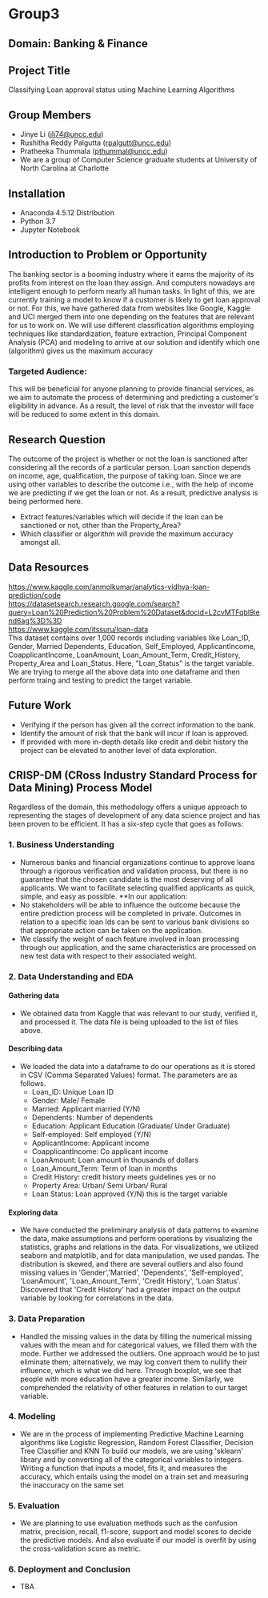 # Group3
## Domain: Banking & Finance

## Project Title
Classifying Loan approval status using Machine Learning Algorithms

## Group Members
* Jinye Li (jli74@uncc.edu)
* Rushitha Reddy Palgutta (rpalgutt@uncc.edu)
* Pratheeka Thummala (pthummal@uncc.edu)
* We are a group of Computer Science graduate students at University of North Carolina at Charlotte

## Installation
* Anaconda 4.5.12 Distribution
* Python 3.7
* Jupyter Notebook

## Introduction to Problem or Opportunity
The banking sector is a booming industry where it earns the majority of its profits from interest on the loan they assign. And computers nowadays are intelligent enough to perform nearly all human tasks. In light of this, we are currently training a model to know if a customer is likely to get loan approval or not. For this, we have gathered data from websites like Google, Kaggle and UCI merged them into one depending on the features that are relevant for us to work on. We will use different classification algorithms employing techniques like standardization, feature extraction, Principal Component Analysis (PCA) and modeling  to arrive at our solution and identify which one (algorithm) gives us the maximum accuracy
### Targeted Audience: 
This will be beneficial for anyone planning to provide financial services, as we aim to automate the process of determining and predicting a customer's eligibility in advance. As a result, the level of risk that the investor will face will be reduced to some extent in this domain.

## Research Question
The outcome of the project is whether or not the loan is sanctioned after considering all the records of a particular person. Loan sanction depends on income, age, qualification, the purpose of taking loan. Since we are using other variables to describe the outcome i.e., with the help of income we are predicting if we get the loan or not. As a result, predictive analysis is being performed here.
* Extract features/variables which will decide if the loan can be sanctioned or not, other than the Property_Area?
* Which classifier or algorithm will provide the maximum accuracy amongst all.

## Data Resources
https://www.kaggle.com/anmolkumar/analytics-vidhya-loan-prediction/code <br>
https://datasetsearch.research.google.com/search?query=Loan%20Prediction%20Problem%20Dataset&docid=L2cvMTFqbl9iend6ag%3D%3D <br>
https://www.kaggle.com/itssuru/loan-data <br>
This dataset contains over 1,000 records including variables like Loan_ID,	Gender,	Married	Dependents,	Education,	Self_Employed,	ApplicantIncome,	CoapplicantIncome, LoanAmount,	Loan_Amount_Term,	Credit_History, Property_Area	and Loan_Status. Here, "Loan_Status" is the target variable. We are trying to merge all the above data into one dataframe and then perform traing and testing to predict the target variable. 

## Future Work
* Verifying if the person has given all the correct information to the bank.
* Identify the amount of risk that the bank will incur if loan is approved.
* If provided with more in-depth details like credit and debit history the project can be elevated to another level of data exploration.

## CRISP-DM (CRoss Industry Standard Process for Data Mining) Process Model
Regardless of the domain, this methodology offers a unique approach to representing the stages of development of any data science project and has been proven to be efficient. It has a six-step cycle that goes as follows:
### 1. Business Understanding
* Numerous banks and financial organizations continue to approve loans through a rigorous verification and validation process, but there is no guarantee that the chosen candidate is the most deserving of all applicants. We want to facilitate selecting qualified applicants as quick, simple, and easy as possible. 
**In our application:  
* No stakeholders will be able to influence the outcome because the entire prediction process will be completed in private. Outcomes in relation to a specific loan Ids can be sent to various bank divisions so that appropriate action can be taken on the application.
* We classify the weight of each feature involved in loan processing through our application, and the same characteristics are processed on new test data with respect to their associated weight.

### 2. Data Understanding and EDA
#### Gathering data
  * We obtained data from Kaggle that was relevant to our study, verified it, and processed it. The data file is being uploaded to the list of files above. 
#### Describing data
  * We loaded the data into a dataframe to do our operations as it is stored in CSV (Comma Separated Values) format. The parameters are as follows.
    * Loan_ID: Unique Loan ID
    * Gender: Male/ Female
    * Married: Applicant married (Y/N)
    * Dependents: Number of dependents
    * Education: Applicant Education (Graduate/ Under Graduate)
    * Self-employed: Self employed (Y/N)
    * ApplicantIncome: Applicant income
    * CoapplicantIncome: Co applicant income
    * LoanAmount: Loan amount in thousands of dollars
    * Loan_Amount_Term: Term of loan in months
    * Credit History: credit history meets guidelines yes or no    
    * Property Area: Urban/ Semi Urban/ Rural
    * Loan Status: Loan approved (Y/N) this is the target variable
#### Exploring data
  * We have conducted the preliminary analysis of data patterns to examine the data, make assumptions and perform operations by visualizing the statistics, graphs and relations in the data. For visualizations, we utilized seaborn and matplotlib, and for data manipulation, we used pandas. The distribution is skewed, and there are several outliers and also found missing values in 'Gender','Married', 'Dependents', 'Self-employed', 'LoanAmount', 'Loan_Amount_Term', 'Credit History', 'Loan Status'. Discovered that 'Credit History' had a greater impact on the output variable by looking for correlations in the data. 
### 3. Data Preparation
* Handled the missing values in the data by filling the numerical missing values with the mean and for categorical values, we filled them with the mode. Further we addressed the outliers. One approach would be to just eliminate them; alternatively, we may log convert them to nullify their influence, which is what we did here. Through boxplot, we see that people with more education have a greater income. Similarly, we comprehended the relativity of other features in relation to our target variable.
### 4. Modeling
* We are in the process of implementing Predictive Machine Learning algorithms like Logistic Regression, Random Forest Classifier, Decision Tree Classifier and KNN
To build our models, we are  using 'sklearn' library and by converting all of the categorical variables to integers. Writing a function that inputs a model, fits it, and measures the accuracy, which entails using the model on a train set and measuring the inaccuracy on the same set
### 5. Evaluation 
* We are planning to use evaluation methods such as the confusion matrix, precision, recall, f1-score, support and model scores to decide the predictive models. And also evaluate if our model is overfit by using the cross-validation score as metric. 
### 6. Deployment and Conclusion
* TBA

